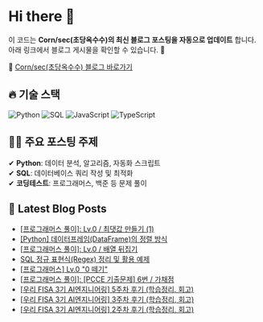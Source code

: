 # Hi there 👋

이 코드는 **Corn/sec(초당옥수수)의 최신 블로그 포스팅을 자동으로 업데이트** 합니다. 아래 링크에서 블로그 게시물을 확인할 수 있습니다. 🚀

📌 [Corn/sec(초당옥수수) 블로그 바로가기](https://chodang-corn.tistory.com/)


## 🔥 기술 스택
<p>
  <img alt="Python" src="https://img.shields.io/badge/Python-3776AB?style=flat-square&logo=Python&logoColor=white"/> 
  <img alt="SQL" src="https://img.shields.io/badge/SQL-4479A1?style=flat-square&logo=MySQL&logoColor=white"/> 
  <img alt="JavaScript" src="https://img.shields.io/badge/JavaScript-F7DF1E?style=flat-square&logo=JavaScript&logoColor=white"/> 
  <img alt="TypeScript" src="https://img.shields.io/badge/TypeScript-3178C6?style=flat-square&logo=TypeScript&logoColor=white"/>
</p>

## ✍🏼 주요 포스팅 주제
✔ **Python**: 데이터 분석, 알고리즘, 자동화 스크립트  
✔ **SQL**: 데이터베이스 쿼리 작성 및 최적화  
✔ **코딩테스트**: 프로그래머스, 백준 등 문제 풀이  


## 📕 Latest Blog Posts

<ul><li><a href='https://chodang-corn.tistory.com/11' target='_blank'>[프로그래머스 풀이]: Lv.0 / 최댓값 만들기 (1)</a></li><li><a href='https://chodang-corn.tistory.com/10' target='_blank'>[Python] 데이터프레임(DataFrame)의 정렬 방식</a></li><li><a href='https://chodang-corn.tistory.com/9' target='_blank'>[프로그래머스 풀이]: Lv.0 / 배열 뒤집기</a></li><li><a href='https://chodang-corn.tistory.com/8' target='_blank'>SQL 정규 표현식(Regex) 정리 및 활용 예제</a></li><li><a href='https://chodang-corn.tistory.com/7' target='_blank'>[프로그래머스] Lv.0 &quot;0 떼기&quot;</a></li><li><a href='https://chodang-corn.tistory.com/6' target='_blank'>[프로그래머스 풀이]: [PCCE 기출문제] 6번 / 가채점</a></li><li><a href='https://chodang-corn.tistory.com/5' target='_blank'>[우리 FISA 3기 AI엔지니어링] 5주차 후기 (학습정리, 회고)</a></li><li><a href='https://chodang-corn.tistory.com/3' target='_blank'>[우리 FISA 3기 AI엔지니어링] 3주차 후기 (학습정리, 회고)</a></li><li><a href='https://chodang-corn.tistory.com/2' target='_blank'>[우리 FISA 3기 AI엔지니어링] 2주차 후기 (학습정리, 회고)</a></li></ul>